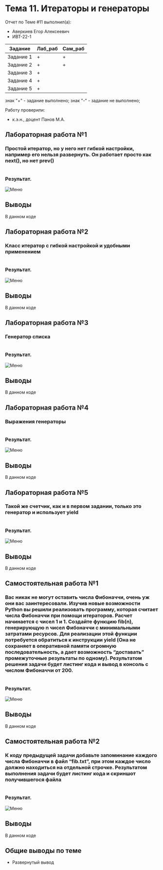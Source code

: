 # Тема 11. Итераторы и генераторы
Отчет по Теме #11 выполнил(а):
- Аверкиев Егор Алексеевич
- ИВТ-22-1

| Задание | Лаб_раб | Сам_раб |
| ------ | ------ | ------ |
| Задание 1 | + | + |
| Задание 2 | + | + |
| Задание 3 | + |  |
| Задание 4 | + |  |
| Задание 5 | + |  |

знак "+" - задание выполнено; знак "-" - задание не выполнено;

Работу проверили:
- к.э.н., доцент Панов М.А.

## Лабораторная работа №1
### Простой итератор, но у него нет гибкой настройки, например его нельзя развернуть. Он работает просто как next(), но нет prev()

```python

```
### Результат.
![Меню](pic/Lab11_1.png)

## Выводы

В данном коде 

## Лабораторная работа №2
### Класс итератор с гибкой настройкой и удобными применением

```python

```
### Результат.
![Меню](pic/Lab11_2.png)

## Выводы

В данном коде 

## Лабораторная работа №3
### Генератор списка

```python

```
### Результат.
![Меню](pic/Lab11_3.png)

## Выводы

В данном коде 

## Лабораторная работа №4
### Выражения генераторы

```python

```
### Результат.
![Меню](pic/Lab11_4.png)

## Выводы

В данном коде 

## Лабораторная работа №5
### Такой же счетчик, как и в первом задании, только это генератор и использует yield

```python

```
### Результат.
![Меню](pic/Lab11_5.png)

## Выводы

В данном коде 

## Самостоятельная работа №1
### Вас никак не могут оставить числа Фибоначчи, очень уж они вас заинтересовали. Изучив новые возможности Python вы решили реализовать программу, которая считает числа Фибоначчи при помощи итераторов. Расчет начинается с чисел 1 и 1. Создайте функцию fib(n), генерирующую n чисел Фибоначчи с минимальными затратами ресурсов. Для реализации этой функции потребуется обратиться к инструкции yield (Она не сохраняет в оперативной памяти огромную последовательность, а дает возможность “доставать” промежуточные результаты по одному). Результатом решения задачи будет листинг кода и вывод в консоль с числом Фибоначчи от 200.

```python

```
### Результат.
![Меню](pic/Sam11_1.png)

## Выводы

В данном коде 

## Самостоятельная работа №2
### К коду предыдущей задачи добавьте запоминание каждого числа Фибоначчи в файл “fib.txt”, при этом каждое число должно находиться на отдельной строчке. Результатом выполнения задачи будет листинг кода и скриншот получившегося файла

```python

```
### Результат.
![Меню](pic/Sam11_2.png)

## Выводы

В данном коде 

## Общие выводы по теме
- Развернутый вывод
